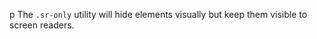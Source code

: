 p The <code>.sr-only</code> utility will hide elements visually but keep them visible to screen readers.